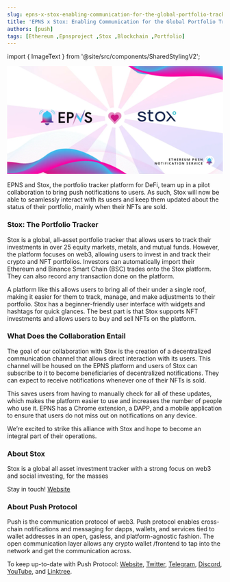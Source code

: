 ```yaml
---
slug: epns-x-stox-enabling-communication-for-the-global-portfolio-tracker
title: 'EPNS x Stox: Enabling Communication for the Global Portfolio Tracker'
authors: [push]
tags: [Ethereum ,Epnsproject ,Stox ,Blockchain ,Portfolio]
---
```

import { ImageText } from '@site/src/components/SharedStylingV2';

![Docusaurus Image](./cover-image.webp)

<!--truncate-->

EPNS and Stox, the portfolio tracker platform for DeFi, team up in a pilot collaboration to bring push notifications to users. As such, Stox will now be able to seamlessly interact with its users and keep them updated about the status of their portfolio, mainly when their NFTs are sold.

### Stox: The Portfolio Tracker
Stox is a global, all-asset portfolio tracker that allows users to track their investments in over 25 equity markets, metals, and mutual funds. However, the platform focuses on web3, allowing users to invest in and track their crypto and NFT portfolios. Investors can automatically import their Ethereum and Binance Smart Chain (BSC) trades onto the Stox platform. They can also record any transaction done on the platform.

A platform like this allows users to bring all of their under a single roof, making it easier for them to track, manage, and make adjustments to their portfolio. Stox has a beginner-friendly user interface with widgets and hashtags for quick glances. The best part is that Stox supports NFT investments and allows users to buy and sell NFTs on the platform.

### What Does the Collaboration Entail
The goal of our collaboration with Stox is the creation of a decentralized communication channel that allows direct interaction with its users. This channel will be housed on the EPNS platform and users of Stox can subscribe to it to become beneficiaries of decentralized notifications. They can expect to receive notifications whenever one of their NFTs is sold.

This saves users from having to manually check for all of these updates, which makes the platform easier to use and increases the number of people who use it. EPNS has a Chrome extension, a DAPP, and a mobile application to ensure that users do not miss out on notifications on any device.

We’re excited to strike this alliance with Stox and hope to become an integral part of their operations.

### About Stox
Stox is a global all asset investment tracker with a strong focus on web3 and social investing, for the masses

Stay in touch! [Website](https://www.stox.app/)


### About Push Protocol

Push is the communication protocol of web3. Push protocol enables cross-chain notifications and messaging for dapps, wallets, and services tied to wallet addresses in an open, gasless, and platform-agnostic fashion. The open communication layer allows any crypto wallet /frontend to tap into the network and get the communication across.

To keep up-to-date with Push Protocol: [Website](https://push.org/), [Twitter](https://twitter.com/pushprotocol), [Telegram](https://t.me/epnsproject), [Discord](https://discord.gg/pushprotocol), [YouTube](https://www.youtube.com/c/EthereumPushNotificationService), and [Linktree](https://linktr.ee/pushprotocol).

